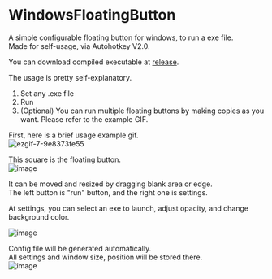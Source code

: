 # WindowsFloatingButton
A simple configurable floating button for windows, to run a exe file.  
Made for self-usage, via Autohotkey V2.0.  

You can download compiled executable at [release](https://github.com/david419kr/WindowsFloatingButton/releases/latest).  

The usage is pretty self-explanatory.  
1. Set any .exe file  
2. Run
3. (Optional) You can run multiple floating buttons by making copies as you want. Please refer to the example GIF.  

First, here is a brief usage example gif.  
![ezgif-7-9e8373fe55](https://github.com/david419kr/WindowsFloatingButton/assets/70783505/604029ab-02a2-4b3f-a51e-9ce5e69bad11)  

This square is the floating button.  
![image](https://github.com/david419kr/WindowsFloatingButton/assets/70783505/f256d58a-8dac-4cb8-bb69-4598fbcd7e40)  

It can be moved and resized by dragging blank area or edge.  
The left button is "run" button, and the right one is settings.  

At settings, you can select an exe to launch, adjust opacity, and change background color.  

![image](https://github.com/david419kr/WindowsFloatingButton/assets/70783505/60a8c822-e3e5-4d95-a88f-b240fcdb15af)  

Config file will be generated automatically.  
All settings and window size, position will be stored there.  
![image](https://github.com/david419kr/WindowsFloatingButton/assets/70783505/08fc0a50-736e-44d3-9ae2-7fd5b90229e5)

